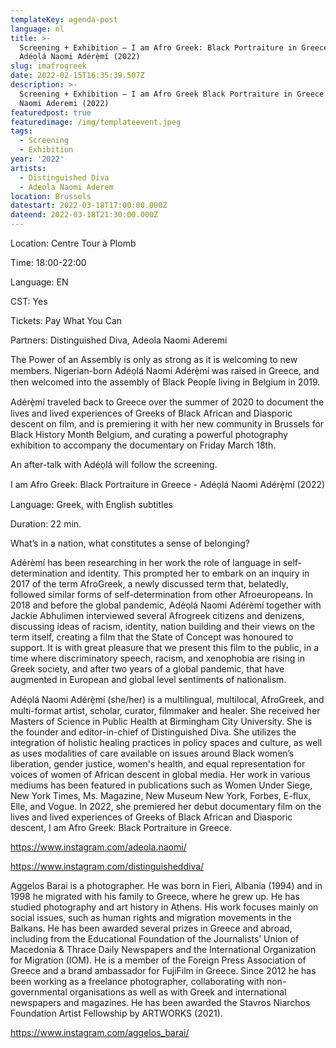 ```yaml
---
templateKey: agenda-post
language: nl
title: >-
  Screening + Exhibition – I am Afro Greek: Black Portraiture in Greece -
  Adéọlá Naomi Adérè̩mí (2022)
slug: imafrogreek
date: 2022-02-15T16:35:39.507Z
description: >-
  Screening + Exhibition – I am Afro Greek Black Portraiture in Greece - Adeola
  Naomi Aderemi (2022)
featuredpost: true
featuredimage: /img/templateevent.jpeg
tags:
  - Screening
  - Exhibition
year: '2022'
artists:
  - Distinguished Diva
  - Adeola Naomi Aderem
location: Brussels
datestart: 2022-03-18T17:00:00.000Z
dateend: 2022-03-18T21:30:00.000Z
---
```

Location: Centre Tour à Plomb

Time: 18:00-22:00

Language: EN

CST: Yes

Tickets: Pay What You Can

Partners: Distinguished Diva, Adeola Naomi Aderemi

The Power of an Assembly is only as strong as it is welcoming to new members. Nigerian-born Adéọlá Naomi Adérè̩mí was raised in Greece, and then welcomed into the assembly of Black People living in Belgium in 2019.

Adérè̩mí traveled back to Greece over the summer of 2020 to document the lives and lived experiences of Greeks of Black African and Diasporic descent on film, and is premiering it with her new community in Brussels for Black History Month Belgium, and curating a powerful photography exhibition to accompany the documentary on Friday March 18th.

An after-talk with Adéọlá will follow the screening.

I am Afro Greek: Black Portraiture in Greece - Adéọlá Naomi Adérè̩mí (2022)

Language: Greek, with English subtitles

Duration: 22 min.

What’s in a nation, what constitutes a sense of belonging?

Adérèmí has been researching in her work the role of language in self-determination and identity. This prompted her to embark on an inquiry in 2017 of the term AfroGreek, a newly discussed term that, belatedly, followed similar forms of self-determination from other Afroeuropeans. In 2018 and before the global pandemic, Adéọlá Naomi Adérèmí together with Jackie Abhulimen interviewed several Afrogreek citizens and denizens, discussing ideas of racism, identity, nation building and their views on the term itself, creating a film that the State of Concept was honoured to support. It is with great pleasure that we present this film to the public, in a time where discriminatory speech, racism, and xenophobia are rising in Greek society, and after two years of a global pandemic, that have augmented in European and global level sentiments of nationalism.



Adéọlá Naomi Adérè̩mí (she/her) is a multilingual, multilocal, AfroGreek, and multi-format artist, scholar, curator, filmmaker and healer. She received her Masters of Science in Public Health at Birmingham City University. She is the founder and editor-in-chief of Distinguished Diva. She utilizes the integration of holistic healing practices in policy spaces and culture, as well as uses modalities of care available on issues around Black women’s liberation, gender justice, women's health, and equal representation for voices of women of African descent in global media. Her work in various mediums has been featured in publications such as Women Under Siege, New York Times, Ms. Magazine, New Museum New York, Forbes, E-flux, Elle, and Vogue. In 2022, she premiered her debut documentary film on the lives and lived experiences of Greeks of Black African and Diasporic descent, I am Afro Greek: Black Portraiture in Greece.

https://www.instagram.com/adeola.naomi/

https://www.instagram.com/distinguisheddiva/

Aggelos Barai is a photographer. He was born in Fieri, Albania (1994) and in 1998 he migrated with his family to Greece, where he grew up. He has studied photography and art history in Athens. His work focuses mainly on social issues, such as human rights and migration movements in the Balkans. He has been awarded several prizes in Greece and abroad, including from the Educational Foundation of the Journalists’ Union of Macedonia & Thrace Daily Newspapers and the International Organization for Migration (IOM). He is a member of the Foreign Press Association of Greece and a brand ambassador for FujiFilm in Greece. Since 2012 he has been working as a freelance photographer, collaborating with non-governmental organisations as well as with Greek and international newspapers and magazines. He has been awarded the Stavros Niarchos Foundation Artist Fellowship by ARTWORKS (2021).

https://www.instagram.com/aggelos_barai/
